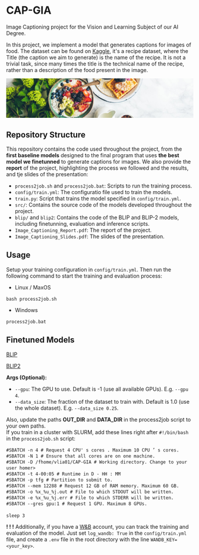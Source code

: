 # CAP-GIA
Image Captioning project for the Vision and Learning Subject of our AI Degree.

In this project, we implement a model that generates captions for images of food. The dataset can be found on [Kaggle](https://www.kaggle.com/datasets/pes12017000148/food-ingredients-and-recipe-dataset-with-images), it's a recipe dataset, where the Title (the caption we aim to generate) is the name of the recipe. It is not a trivial task, since many times the title is the technical name of the recipe, rather than a description of the food present in the image.

![food_image](github-image.jpg)

## Repository Structure
This repository contains the code used throughout the project, from the **first baseline models** designed to the final program that uses **the best model we finetunned** to generate captions for images. We also provide the **report** of the project, highlighting the process we followed and the results, and tje slides of the presentation:
- `process2job.sh` and `process2job.bat`: Scripts to run the training process.
- `config/train.yml`: The configuratio file used to train the models.
- `train.py`: Script that trains the model specified in `config/train.yml`.
- `src/`: Contains the source code of the models developed throughout the project.
- `blip/` and `blip2`: Contains the code of the BLIP and BLIP-2 models, including finetunning, evaluation and inference scripts.
- `Image_Captioning_Report.pdf`: The report of the project.
- `Image_Captioning_Slides.pdf`: The slides of the presentation.

## Usage
Setup your training configuration in `config/train.yml`. Then run the following command to start the training and evaluation process:

- Linux / MaxOS
```
bash process2job.sh
```
- Windows
```
process2job.bat
```

## Finetuned Models
[BLIP](https://huggingface.co/luisdomene4/BLIP-Finetune-Recipes)

[BLIP2](https://huggingface.co/luisdomene4/BLIP2-Finetune-Recipes)

**Args (Optional):**
- `--gpu`: The GPU to use. Default is -1 (use all available GPUs). E.g. `--gpu 4`.
- `--data_size`: The fraction of the dataset to train with. Default is 1.0 (use the whole dataset). E.g. `--data_size 0.25`.

Also, update the paths **OUT_DIR** and **DATA_DIR** in the process2job script to your own paths.  
If you train in a cluster with SLURM, add these lines right after `#!/bin/bash` in the `process2job.sh` script:
```
#SBATCH -n 4 # Request 4 CPU' s cores . Maximum 10 CPU ’ s cores.
#SBATCH -N 1 # Ensure that all cores are on one machine.
#SBATCH -D /fhome/vlia01/CAP-GIA # Working directory. Change to your user homer>
#SBATCH -t 4-00:05 # Runtime in D - HH : MM
#SBATCH -p tfg # Partition to submit to.
#SBATCH --mem 12288 # Request 12 GB of RAM memory. Maximum 60 GB.
#SBATCH -o %x_%u_%j.out # File to which STDOUT will be written.
#SBATCH -e %x_%u_%j.err # File to which STDERR will be written.
#SBATCH --gres gpu:1 # Request 1 GPU. Maximum 8 GPUs.

sleep 3
```

**! ! !** Additionally, if you have a [W&B](https://wandb.ai/site) account, you can track the training and evaluation of the model. Just set `log_wandb: True` in the `config/train.yml` file, and create a `.env` file in the root directory with the line `WANDB_KEY=<your_key>`.
